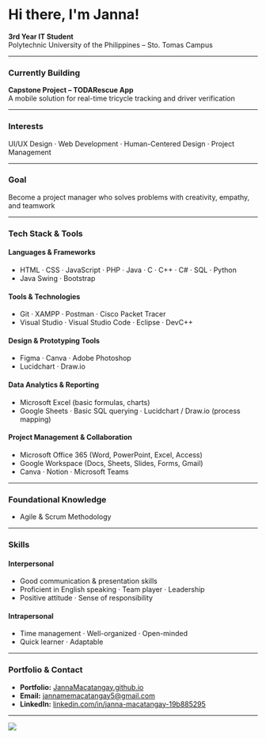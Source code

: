 # Hi there, I'm Janna!

**3rd Year IT Student**  
Polytechnic University of the Philippines – Sto. Tomas Campus  

---

### Currently Building
**Capstone Project – TODARescue App**  
A mobile solution for real-time tricycle tracking and driver verification

---

### Interests
UI/UX Design · Web Development · Human-Centered Design · Project Management

---

### Goal  
Become a project manager who solves problems with creativity, empathy, and teamwork 

---

### Tech Stack & Tools

#### Languages & Frameworks
- HTML · CSS · JavaScript · PHP · Java · C · C++ · C# · SQL · Python  
- Java Swing · Bootstrap

#### Tools & Technologies  
- Git · XAMPP · Postman · Cisco Packet Tracer  
- Visual Studio · Visual Studio Code · Eclipse · DevC++

#### Design & Prototyping Tools  
- Figma · Canva · Adobe Photoshop  
- Lucidchart · Draw.io

#### Data Analytics & Reporting  
- Microsoft Excel (basic formulas, charts)  
- Google Sheets · Basic SQL querying · Lucidchart / Draw.io (process mapping)

#### Project Management & Collaboration  
- Microsoft Office 365 (Word, PowerPoint, Excel, Access)  
- Google Workspace (Docs, Sheets, Slides, Forms, Gmail)  
- Canva · Notion · Microsoft Teams

---

### Foundational Knowledge  
- Agile & Scrum Methodology  
---

### Skills

#### Interpersonal  
- Good communication & presentation skills  
- Proficient in English speaking · Team player · Leadership  
- Positive attitude · Sense of responsibility

#### Intrapersonal  
- Time management · Well-organized · Open-minded  
- Quick learner · Adaptable

---

### Portfolio & Contact

- **Portfolio:** [JannaMacatangay.github.io](https://jannamacatangay.github.io)  
- **Email:** jannamemacatangay5@gmail.com  
- **LinkedIn:** [linkedin.com/in/janna-macatangay-19b885295](https://www.linkedin.com/in/janna-macatangay-19b885295/)

---

[![](https://github-readme-stats.vercel.app/api?username=JannaMacatangay&show_icons=true&title_color=FFC0CB&text_color=FFC0CB&icon_color=FFC0CB&bg_color=222222&border_radius=12&hide_border=true)](https://github.com/anuraghazra/github-readme-stats)
